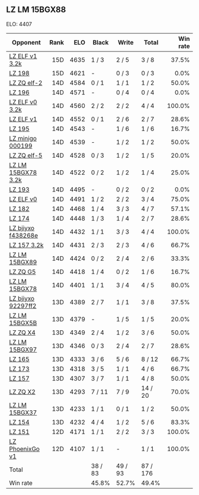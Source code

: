 ## LZ LM 15BGX88 ##

ELO: 4407

Opponent | Rank | ELO | Black | Write | Total | Win rate
---------|-----:|----:|-------|-------|-------|-------:
[LZ ELF v1 3.2k](LZ%20ELF%20v1%203.2k.md) | 15D | 4635 | 1 / 3 | 2 / 5 | 3 / 8 | 37.5%
[LZ 198](LZ%20198.md) | 15D | 4621 | - | 0 / 3 | 0 / 3 | 0.0%
[LZ ZQ elf-2](LZ%20ZQ%20elf-2.md) | 14D | 4584 | 0 / 1 | 1 / 1 | 1 / 2 | 50.0%
[LZ 196](LZ%20196.md) | 14D | 4571 | - | 0 / 4 | 0 / 4 | 0.0%
[LZ ELF v0 3.2k](LZ%20ELF%20v0%203.2k.md) | 14D | 4560 | 2 / 2 | 2 / 2 | 4 / 4 | 100.0%
[LZ ELF v1](LZ%20ELF%20v1.md) | 14D | 4552 | 0 / 1 | 2 / 6 | 2 / 7 | 28.6%
[LZ 195](LZ%20195.md) | 14D | 4543 | - | 1 / 6 | 1 / 6 | 16.7%
[LZ minigo 000199](LZ%20minigo%20000199.md) | 14D | 4539 | - | 1 / 2 | 1 / 2 | 50.0%
[LZ ZQ elf-5](LZ%20ZQ%20elf-5.md) | 14D | 4528 | 0 / 3 | 1 / 2 | 1 / 5 | 20.0%
[LZ LM 15BGX78 3.2k](LZ%20LM%2015BGX78%203.2k.md) | 14D | 4522 | 0 / 2 | 1 / 2 | 1 / 4 | 25.0%
[LZ 193](LZ%20193.md) | 14D | 4495 | - | 0 / 2 | 0 / 2 | 0.0%
[LZ ELF v0](LZ%20ELF%20v0.md) | 14D | 4491 | 1 / 2 | 2 / 2 | 3 / 4 | 75.0%
[LZ 182](LZ%20182.md) | 14D | 4468 | 1 / 4 | 3 / 3 | 4 / 7 | 57.1%
[LZ 174](LZ%20174.md) | 14D | 4448 | 1 / 3 | 1 / 4 | 2 / 7 | 28.6%
[LZ bjiyxo f438268e](LZ%20bjiyxo%20f438268e.md) | 14D | 4432 | 1 / 1 | 3 / 3 | 4 / 4 | 100.0%
[LZ 157 3.2k](LZ%20157%203.2k.md) | 14D | 4431 | 2 / 3 | 2 / 3 | 4 / 6 | 66.7%
[LZ LM 15BGX89](LZ%20LM%2015BGX89.md) | 14D | 4424 | 0 / 2 | 2 / 4 | 2 / 6 | 33.3%
[LZ ZQ G5](LZ%20ZQ%20G5.md) | 14D | 4418 | 1 / 4 | 0 / 2 | 1 / 6 | 16.7%
[LZ LM 15BGX78](LZ%20LM%2015BGX78.md) | 14D | 4401 | 1 / 1 | 3 / 4 | 4 / 5 | 80.0%
[LZ bjiyxo 92297ff2](LZ%20bjiyxo%2092297ff2.md) | 13D | 4389 | 2 / 7 | 1 / 1 | 3 / 8 | 37.5%
[LZ LM 15BGX5B](LZ%20LM%2015BGX5B.md) | 13D | 4379 | - | 1 / 5 | 1 / 5 | 20.0%
[LZ ZQ X4](LZ%20ZQ%20X4.md) | 13D | 4349 | 2 / 4 | 1 / 2 | 3 / 6 | 50.0%
[LZ LM 15BGX97](LZ%20LM%2015BGX97.md) | 13D | 4346 | 0 / 3 | 2 / 4 | 2 / 7 | 28.6%
[LZ 165](LZ%20165.md) | 13D | 4333 | 3 / 6 | 5 / 6 | 8 / 12 | 66.7%
[LZ 173](LZ%20173.md) | 13D | 4318 | 3 / 5 | 1 / 1 | 4 / 6 | 66.7%
[LZ 157](LZ%20157.md) | 13D | 4307 | 3 / 7 | 1 / 1 | 4 / 8 | 50.0%
[LZ ZQ X2](LZ%20ZQ%20X2.md) | 13D | 4293 | 7 / 11 | 7 / 9 | 14 / 20 | 70.0%
[LZ LM 15BGX37](LZ%20LM%2015BGX37.md) | 13D | 4233 | 1 / 1 | 0 / 1 | 1 / 2 | 50.0%
[LZ 154](LZ%20154.md) | 13D | 4232 | 4 / 4 | 1 / 2 | 5 / 6 | 83.3%
[LZ 151](LZ%20151.md) | 12D | 4171 | 1 / 1 | 2 / 2 | 3 / 3 | 100.0%
[LZ PhoenixGo v1](LZ%20PhoenixGo%20v1.md) | 12D | 4107 | 1 / 1 | - | 1 / 1 | 100.0%
Total | | | 38 / 83 | 49 / 93 | 87 / 176 | 
Win rate| | | 45.8% | 52.7% | 49.4% | 
